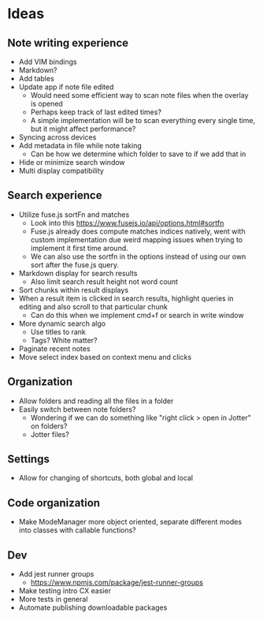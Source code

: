 # Ideas

## Note writing experience

- Add VIM bindings
- Markdown?
- Add tables
- Update app if note file edited
  - Would need some efficient way to scan note files when the overlay is opened
  - Perhaps keep track of last edited times?
  - A simple implementation will be to scan everything every single time, but it might affect performance?
- Syncing across devices
- Add metadata in file while note taking
  - Can be how we determine which folder to save to if we add that in
- Hide or minimize search window
- Multi display compatibility

## Search experience

- Utilize fuse.js sortFn and matches
  - Look into this https://www.fusejs.io/api/options.html#sortfn
  - Fuse.js already does compute matches indices natively, went with custom implementation due weird mapping issues when trying to implement it first time around.
  - We can also use the sortfn in the options instead of using our own sort after the fuse.js query.
- Markdown display for search results
  - Also limit search result height not word count
- Sort chunks within result displays
- When a result item is clicked in search results, highlight queries in editing and also scroll to that particular chunk
  - Can do this when we implement cmd+f or search in write window
- More dynamic search algo
  - Use titles to rank
  - Tags? White matter?
- Paginate recent notes
- Move select index based on context menu and clicks

## Organization

- Allow folders and reading all the files in a folder
- Easily switch between note folders?
  - Wondering if we can do something like "right click > open in Jotter" on folders?
  - Jotter files?

## Settings

- Allow for changing of shortcuts, both global and local

## Code organization

- Make ModeManager more object oriented, separate different modes into classes with callable functions?

## Dev

- Add jest runner groups
  - https://www.npmjs.com/package/jest-runner-groups
- Make testing intro CX easier
- More tests in general
- Automate publishing downloadable packages
